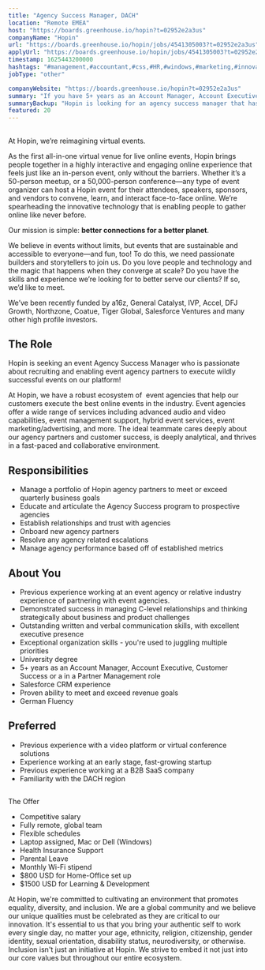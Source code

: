 ```yaml
---
title: "Agency Success Manager, DACH"
location: "Remote EMEA"
host: "https://boards.greenhouse.io/hopin?t=02952e2a3us"
companyName: "Hopin"
url: "https://boards.greenhouse.io/hopin/jobs/4541305003?t=02952e2a3us"
applyUrl: "https://boards.greenhouse.io/hopin/jobs/4541305003?t=02952e2a3us#app"
timestamp: 1625443200000
hashtags: "#management,#accountant,#css,#HR,#windows,#marketing,#innovation,#analysis,#communication,#crm"
jobType: "other"

companyWebsite: "https://boards.greenhouse.io/hopin?t=02952e2a3us"
summary: "If you have 5+ years as an Account Manager, Account Executive, Customer Success or a in a Partner Management role, Hopin has a job opening for an agency success manager"
summaryBackup: "Hopin is looking for an agency success manager that has #management, #accountant, #css."
featured: 20
---
```


## 

At Hopin, we’re reimagining virtual events.

As the first all-in-one virtual venue for live online events, Hopin brings people together in a highly interactive and engaging online experience that feels just like an in-person event, only without the barriers. Whether it’s a 50-person meetup, or a 50,000-person conference—any type of event organizer can host a Hopin event for their attendees, speakers, sponsors, and vendors to convene, learn, and interact face-to-face online. We’re spearheading the innovative technology that is enabling people to gather online like never before.

Our mission is simple: **better connections for a better planet**. 

We believe in events without limits, but events that are sustainable and accessible to everyone—and fun, too! To do this, we need passionate builders and storytellers to join us. Do you love people and technology and the magic that happens when they converge at scale? Do you have the skills and experience we’re looking for to better serve our clients? If so, we’d like to meet.

We’ve been recently funded by a16z, General Catalyst, IVP, Accel, DFJ Growth, Northzone, Coatue, Tiger Global, Salesforce Ventures and many other high profile investors.

## The Role

Hopin is seeking an event Agency Success Manager who is passionate about recruiting and enabling event agency partners to execute wildly successful events on our platform! 

At Hopin, we have a robust ecosystem of  event agencies that help our customers execute the best online events in the industry. Event agencies offer a wide range of services including advanced audio and video capabilities, event management support, hybrid event services, event marketing/advertising, and more. The ideal teammate cares deeply about our agency partners and customer success, is deeply analytical, and thrives in a fast-paced and collaborative environment. 

## Responsibilities

*   Manage a portfolio of Hopin agency partners to meet or exceed quarterly business goals
*   Educate and articulate the Agency Success program to prospective agencies
*   Establish relationships and trust with agencies
*   Onboard new agency partners
*   Resolve any agency related escalations 
*   Manage agency performance based off of established metrics

## About You

*   Previous experience working at an event agency or relative industry experience of partnering with event agencies.
*   Demonstrated success in managing C-level relationships and thinking strategically about business and product challenges
*   Outstanding written and verbal communication skills, with excellent executive presence
*   Exceptional organization skills - you're used to juggling multiple priorities
*   University degree
*   5+ years as an Account Manager, Account Executive, Customer Success or a in a Partner Management role
*   Salesforce CRM experience
*   Proven ability to meet and exceed revenue goals
*   German Fluency

## Preferred

*   Previous experience with a video platform or virtual conference solutions
*   Experience working at an early stage, fast-growing startup
*   Previous experience working at a B2B SaaS company
*   Familiarity with the DACH region 

## 

The Offer

*   Competitive salary
*   Fully remote, global team
*   Flexible schedules
*   Laptop assigned, Mac or Dell (Windows)
*   Health Insurance Support
*   Parental Leave
*   Monthly Wi-Fi stipend
*   $800 USD for Home-Office set up
*   $1500 USD for Learning & Development

At Hopin, we're committed to cultivating an environment that promotes equality, diversity, and inclusion. We are a global community and we believe our unique qualities must be celebrated as they are critical to our innovation. It's essential to us that you bring your authentic self to work every single day, no matter your age, ethnicity, religion, citizenship, gender identity, sexual orientation, disability status, neurodiversity, or otherwise. Inclusion isn't just an initiative at Hopin. We strive to embed it not just into our core values but throughout our entire ecosystem.
